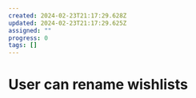 ```yaml
---
created: 2024-02-23T21:17:29.628Z
updated: 2024-02-23T21:17:29.625Z
assigned: ""
progress: 0
tags: []
---
```


# User can rename wishlists
